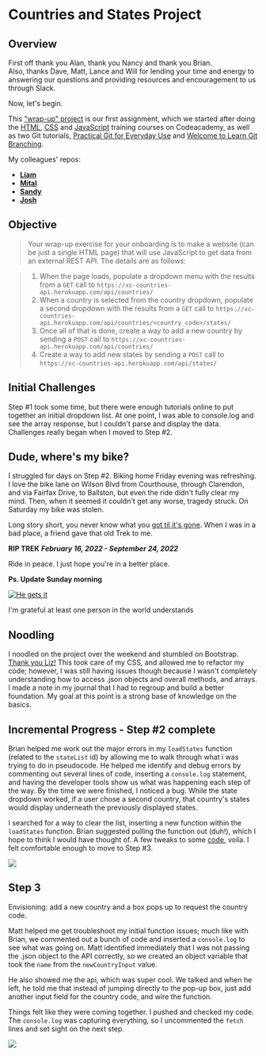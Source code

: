 # Countries and States Project

## Overview
First off thank you Alan, thank you Nancy and thank you Brian.  
Also, thanks Dave, Matt, Lance and Will for lending your time and energy to answering our questions and providing resources and encouragement to us through Slack.

Now, let's begin.

This ["wrap-up" project](https://github.com/exelaration/team-resources/blob/master/ONBOARDING.md) is our first assignment, which we started after doing the [HTML](https://www.codecademy.com/learn/learn-html), [CSS](https://www.codecademy.com/learn/learn-css) and [JavaScript](https://www.codecademy.com/learn/introduction-to-javascript) training courses on Codeacademy, as well as two Git tutorials, [Practical Git for Everyday Use](https://egghead.io/courses/practical-git-for-everyday-professional-use) and [Welcome to Learn Git Branching](https://learngitbranching.js.org/).

My colleagues' repos:
- [**Liam**](https://github.com/LiamCespedes)
- [**Mital**](https://github.com/mitalgajjar)
- [**Sandy**](https://github.com/syeung7)
- [**Josh**](https://github.com/syeung7)

## Objective
> Your wrap-up exercise for your onboarding is to make a website (can be just a single HTML page) that will use JavaScript to get data from an external REST API.  The details are as follows:

> 1. When the page loads, populate a dropdown menu with the results from a `GET` call to `https://xc-countries-api.herokuapp.com/api/countries/`
> 2. When a country is selected from the country dropdown, populate a second dropdown with the results from a `GET` call to `https://xc-countries-api.herokuapp.com/api/countries/<country_code>/states/`
> 3. Once all of that is done, create a way to add a new country by sending a `POST` call to `https://xc-countries-api.herokuapp.com/api/countries/`
> 4. Create a way to add new states by sending a `POST` call to `https://xc-countries-api.herokuapp.com/api/states/`

## Initial Challenges
Step #1 took some time, but there were enough tutorials online to put together an initial dropdown list.  At one point, I was able to console.log and see the array response, but I couldn't parse and display the data.  Challenges really began when I moved to Step #2.  

## Dude, where's my bike?
I struggled for days on Step #2.  Biking home Friday evening was refreshing.  I love the bike lane on Wilson Blvd from Courthouse, through Clarendon, and via Fairfax Drive, to Ballston, but even the ride didn't fully clear my mind.  Then, when it seemed it couldn't get any worse, tragedy struck.  On Saturday my bike was stolen.

Long story short, you never know what you [got til it's gone](https://www.youtube.com/watch?v=uIhJvYScvnE).  When I was in a bad place, a friend gave that old Trek to me.

**RIP TREK** 
**_February 16, 2022 - September 24, 2022_**

Ride in peace.  I just hope you're in a better place.

**Ps. Update Sunday morning**

[![He gets it](https://img.youtube.com/vi/6T1tvyfcezI/0.jpg)](https://www.youtube.com/watch?v=6T1tvyfcezI)

I'm grateful at least one person in the world understands

## Noodling
I noodled on the project over the weekend and stumbled on Bootstrap.  [Thank you Liz!](https://youtu.be/AaVy9UR30Dc)  This took care of my CSS, and allowed me to refactor my code; however, I was still having issues though because I wasn't completely understanding how to access .json objects and overall methods, and arrays.  I made a note in my journal that I had to regroup and build a better foundation.  My goal at this point is a strong base of knowledge on the basics.

## Incremental Progress - Step #2 complete
Brian helped me work out the major errors in my `loadStates` function (related to the `stateList` id) by allowing me to walk through what i was trying to do in pseudocode.  He helped me identify and debug errors by commenting out several lines of code, inserting a `console.log` statement, and having the developer tools show us what was happening each step of the way.  By the time we were finished, I noticed a bug.  While the state dropdown worked, if a user chose a second country, that country's states would display underneath the previously displayed states.

I searched for a way to clear the list, inserting a new function within the `loadStates` function.  Brian suggested pulling the function out (duh!), which I hope to think I would have thought of.  A few tweaks to some [code](https://stackoverflow.com/questions/3364493/how-do-i-clear-all-options-in-a-dropdown-box), voila.  I felt comfortable enough to move to Step #3.

<img src="https://media.giphy.com/media/IwAZ6dvvvaTtdI8SD5/giphy.gif" />

## Step 3
Envisioning: add a new country and a box pops up to request the country code.

Matt helped me get troubleshoot my initial function issues; much like with Brian, we commented out a bunch of code and inserted a `console.log` to see what was going on.  Matt identified immediately that I was not passing the .json object to the API correctly, so we created an object variable that took the `name` from the `newCountryInput` value.

He also showed me the api, which was super cool.  We talked and when he left, he told me that instead of jumping directly to the pop-up box, just add another input field for the country code, and wire the function.

Things felt like they were coming together.  I pushed and checked my code.  The `console.log` was capturing everything, so I uncommented the `fetch` lines and set sight on the next step.

<img src="https://media.giphy.com/media/kyLYXonQYYfwYDIeZl/giphy.gif" />

[//]: # "## TIL"